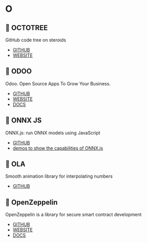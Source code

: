# O

## :rocket: OCTOTREE

GitHub code tree on steroids

* [GITHUB](https://github.com/ovity/octotree)
* [WEBSITE](https://www.octotree.io/)

## :rocket: ODOO

Odoo. Open Source Apps To Grow Your Business.

* [GITHUB](https://github.com/odoo/odoo)
* [WEBSITE](https://www.odoo.com/)
* [DOCS](https://www.odoo.com/page/docs)

## :rocket: ONNX JS

ONNX.js: run ONNX models using JavaScript

* [GITHUB](https://github.com/Microsoft/onnxjs)
* [demos to show the capabilities of ONNX.js](https://github.com/Microsoft/onnxjs-demo)

## :rocket: OLA

Smooth animation library for interpolating numbers

* [GITHUB](https://github.com/franciscop/ola)

## :rocket: OpenZeppelin

OpenZeppelin is a library for secure smart contract development

* [GITHUB](https://github.com/OpenZeppelin/openzeppelin-solidity)
* [WEBSITE](https://openzeppelin.org/)
* [DOCS](https://openzeppelin.org/api/docs/get-started.html)